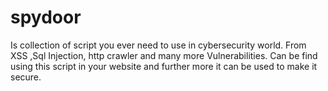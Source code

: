 # spydoor

Is collection of script you ever need to use in cybersecurity world. From XSS ,Sql Injection, http crawler and many more Vulnerabilities. Can be find using this script in your website and further more it can be used to make it secure.
